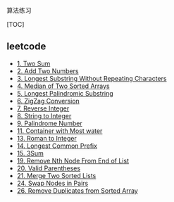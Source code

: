 算法练习

[TOC]

## leetcode

* [1. Two Sum](./leetcode/leetcode-0001-two-sum.md)
* [2. Add Two Numbers](./leetcode/leetcode-0002-add-two-numbers.md)
* [3. Longest Substring Without Repeating Characters ](./leetcode/leetcode-0003-longest-substring-without-repeating-characters.md)
* [4. Median of Two Sorted Arrays](./leetcode/leetcode-0004-median-of-two-sorted-arrays.md)
* [5. Longest Palindromic Substring](./leetcode/leetcode-0005-longest-palindromic-substring.md)
* [6. ZigZag Conversion](./leetcode/leetcode-0006-zigzag-conversion.md)
* [7. Reverse Integer](./leetcode/leetcode-0007-reverse-integer.md)
* [8. String to Integer](./leetcode/leetcode-0008-string-to-integer-atoi.md)
* [9. Palindrome Number](./leetcode/leetcode-0009-palindrome-number.md)
* [11. Container with Most water](./leetcode/leetcode-0011-container-with-most-water.md)
* [13. Roman to Integer](./leetcode/leetcode-0013-roman-to-integer.md)
* [14. Longest Common Prefix](./leetcode/leetcode-0014-longest-common-prefix.md)
* [15. 3Sum](./leetcode/leetcode-0015-3sum.md)
* [19. Remove Nth Node From End of List](./leetcode/leetcode-0019-remove-nth-node-from-end-of-list.md)
* [20. Valid Parentheses](./leetcode/leetcode-0020-valid-parentheses.md)
* [21. Merge Two Sorted Lists](./leetcode/leetcode-0021-merge-two-sorted-lists.md)
* [24. Swap Nodes in Pairs](./leetcode/leetcode-0024-swap-nodes-in-pairs.md)
* [26. Remove Duplicates from Sorted Array](./leetcode/leetcode-0026-remove-duplicates-from-sorted-array.md)

